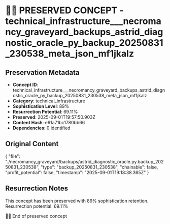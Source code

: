 # 🏴‍☠️ PRESERVED CONCEPT - technical_infrastructure___necromancy_graveyard_backups_astrid_diagnostic_oracle_py_backup_20250831_230538_meta_json_mf1jkalz

## Preservation Metadata
- **Concept ID**: technical_infrastructure___necromancy_graveyard_backups_astrid_diagnostic_oracle_py_backup_20250831_230538_meta_json_mf1jkalz
- **Category**: technical_infrastructure
- **Sophistication Level**: 89%
- **Resurrection Potential**: 69.11%
- **Preserved**: 2025-09-01T19:57:50.903Z
- **Content Hash**: e61a71bc1780bb66
- **Dependencies**: 0 identified

## Original Content

{
  "file": "./necromancy_graveyard/backups/astrid_diagnostic_oracle.py.backup_20250831_230538",
  "type": "backup_20250831_230538",
  "chainable": false,
  "profit_potential": false,
  "timestamp": "2025-09-01T19:18:38.365Z"
}

## Resurrection Notes
This concept has been preserved with 89% sophistication retention.
Resurrection potential: 69.11%

🏴‍☠️ End of preserved concept
